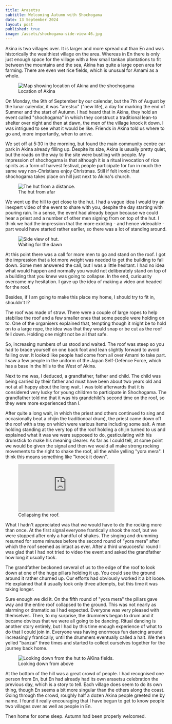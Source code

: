 ```yaml
---
title: Arasetsu
subtitle: Welcoming Autumn with Shochogama
date: 13 September 2024
layout: post
published: true
image: /assets/shochogama-side-view-46.jpg
---
```


Akina is two villages over. It is larger and more spread out than En and was historically the wealthiest village on the area. Whereas in En there is only just enough space for the village with a few small tankan plantations to fit between the mountains and the sea, Akina has quite a large open area for farming. There are even wet rice fields, which is unusual for Amami as a whole.


<figure>
  <img src="{{'/assets/shochogama-map.jpg' | relative_url }}" alt="Map showing location of Akina and the shochogama">
  <figcaption>Location of Akina</figcaption>
</figure>

On Monday, the 9th of September by our calendar, but the 7th of August by the lunar calendar, it was "arestsu" ("new life), a day for marking the end of Summer and the start of Autumn. I had heard that in Akina, they hold an event called "shochogama" in which they construct a traditional lean-to shelter over night and then at dawn, the men of the village knock it down. I was intrigued to see what it would be like. Friends in Akina told us where to go and, more importantly, when to arrive.

We set off at 5:30 in the morning, but found the main community centre car park in Akina already filling up. Despite its size, Akina is usually pretty quiet, but the roads on the way to the site were bustling with people. My impression of shochogama is that although it is a ritual invocation of rice spirits as a form of harvest festival, people participate for fun in much the same way non-Christians enjoy Christmas. Still if felt ironic that shochogama takes place on hill just next to Akina's church.

<figure>
  <img src="{{'/assets/shochogama-distance-on-hill-46.jpg' | relative_url }}" alt="The hut from a distance.">
  <figcaption>The hut from afar</figcaption>
</figure>
    
We went up the hill to get close to the hut. I had a vague idea I would try an inexpert video of the event to share with you, despite the day starting with pouring rain. In a sense, the event had already begun because we could hear a priest and a number of other men signing from on top of the hut. I think we had the impression that the more exicting - and hence videoable - part would have started rather earlier, so there was a lot of standing around.

<figure>
  <img src="{{'/assets/shochogama-side-view-46.jpg' | relative_url }}" alt="Side view of hut.">
  <figcaption>Waiting for the dawn</figcaption>
</figure>
At this point there was a call for more men to go and stand on the roof. I got the impression that a lot more weight was needed to get the building to fall down. Some men answered the call, but I was a little hesitant. I had no idea what would happen and normally you would not deliberately stand on top of a building that you knew was going to collapse. In the end, curiousity overcame my hesitation. I gave up the idea of making a video and headed for the roof.

Besides, if I am going to make this place my home, I should try to fit in, shouldn't I?

The roof was made of straw. There were a couple of large ropes to help stabilise the roof and a few smaller ones that some people were holding on to. One of the organisers explained that, tempting though it might be to hold on to a large rope, the idea was that they would snap or be cut as the roof fell down. Holding one might not be all that safe.

So, increasing numbers of us stood and waited. The roof was steep so you had to brace yourself on one back foot and lean slightly forward to avoid falling over. It looked like people had come from all over Amami to take part. I saw a few people in the uniform of the Japan Self-Defence Force, which has a base in the hills to the West of Akina. 

Next to me was, I deduced, a grandfather, father and child. The child was being carried by their father and must have been about two years old and not at all happy about the long wait. I was told afterwards that it is considered very lucky for young children to participate in Shochogama. The grandfather told me that it was his grandchild's second time on the roof, so they were more experienced than I.

After quite a long wait, in which the priest and others continued to sing and occasionally beat a chijin the traditionoal drum), the priest came down off the roof with a tray on which were various items including some salt. A man holding standing at the very top of the roof holding a chijin turned to us and explained what it was we were supposed to do, gesticulating with his drumstick to make his meaning clearer. As far as I could tell, at some point we would be given the signal and then we would all make strong rocking movements to the right to shake the roof, all the while yelling "yora mera". I think this means something like "knock it down".

<figure class="rightframe">
<iframe src="https://www.youtube.com/embed/4gGabg7O6mg?si=lIwvrp-Ox3J7Q9GV&amp;start=53" title="YouTube video player" frameborder="0" allow="accelerometer; autoplay; clipboard-write; encrypted-media; gyroscope; picture-in-picture; web-share" referrerpolicy="strict-origin-when-cross-origin" allowfullscreen></iframe>
  <figcaption>Collapsing the roof.</figcaption>
</figure>

What I hadn't appreciated was that we would have to do the rocking more than once. At the first signal everyone frantically shook the roof, but we were stopped after only a handful of shakes. The singing and drumming resumed for some minutes before the second round of "yora mera" after which the roof seemed as intact as ever. After a third unsuccesful round I was glad that I had not tried to video the event and asked the grandfather how long it usually took.

The grandfather beckoned several of us to the edge of the roof to look down at one of the huge pillars holding it up. You could see the ground around it rather churned up. Our efforts had obviously worked it a bit loose. He explained that it usually took only three attempts, but this time it was taking longer.

Sure enough we did it. On the fifth round of "yora mera" the pillars gave way and the entire roof collapsed to the ground. This was not nearly as alarming or dramatic as I had expected. Everyone was very pleased with themselves. Then, to my surprise, the drummers began to drum and it became obvious that we were all going to be dancing. Ritual dancing is another story entirely, but I had by this time enough experience of what to do that I could join in. Everyone was having enormous fun dancing around increasingly frantically, until the drummers eventually called a halt. We then yelled "banzai" three times and started to collect ourselves together for the journey back home. 

<figure>
  <img src="{{'/assets/shochogama-looking-down-46.jpg' | relative_url }}" alt="Looking down from the hut to AKina fields.">
  <figcaption>Looking down from above</figcaption>
</figure>

At the bottom of the hill was a great crowd of people. I had recognised one person from En, but En had already had its own arasetsu celebration the previous day, which is a story to tell. Each village does seem to do its own thing, though En seems a bit more singular than the others along the coast. Going through the crowd, roughly half a dozen Akina people greeted me by name. I found it really encouraging that I have begun to get to know people two villages over as well as people in En.

<p style="clear:both" />

Then home for some sleep. Autumn had been properly welcomed.
